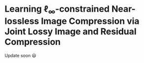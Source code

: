 # Learning ℓ<sub>∞</sub>-constrained Near-lossless Image Compression via Joint Lossy Image and Residual Compression

Update soon :smiley:

